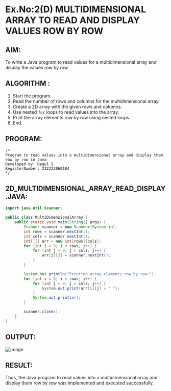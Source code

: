# Ex.No:2(D) MULTIDIMENSIONAL ARRAY TO READ AND DISPLAY VALUES ROW BY ROW

## AIM:
To write a Java program to read values for a multidimensional array and display the values row by row.

## ALGORITHM :
1. Start the program.
2. Read the number of rows and columns for the multidimensional array.
3. Create a 2D array with the given rows and columns.
4. Use nested `for` loops to read values into the array.
5. Print the array elements row by row using nested loops.
6. End.

## PROGRAM:
```
/*
Program to read values into a multidimensional array and display them row by row in Java
Developed by: Ragul S
RegisterNumber: 212222060184
*/
```

## 2D_MULTIDIMENSIONAL_ARRAY_READ_DISPLAY.JAVA:
```java
import java.util.Scanner;

public class MultiDimensionalArray {
    public static void main(String[] args) {
        Scanner scanner = new Scanner(System.in);
        int rows = scanner.nextInt();
        int cols = scanner.nextInt();
        int[][] arr = new int[rows][cols];
        for (int i = 0; i < rows; i++) {
            for (int j = 0; j < cols; j++) {
                arr[i][j] = scanner.nextInt();
            }
        }

        System.out.println("Printing array elements row by row:");
        for (int i = 0; i < rows; i++) {
            for (int j = 0; j < cols; j++) {
                System.out.print(arr[i][j] + " ");
            }
            System.out.println();
        }

        scanner.close();
    }
}
```

## OUTPUT:
![image](https://github.com/user-attachments/assets/630d57b8-0312-4626-91a1-c153e7ef8e83)




## RESULT:
Thus, the Java program to read values into a multidimensional array and display them row by row was implemented and executed successfully.
